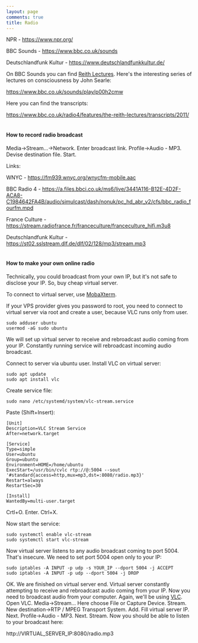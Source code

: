 ```yaml
---
layout: page
comments: true
title: Radio
---
```


NPR - <https://www.npr.org/>

BBC Sounds - <https://www.bbc.co.uk/sounds>

Deutschlandfunk Kultur - <https://www.deutschlandfunkkultur.de/>

On BBC Sounds you can find [Reith Lectures](https://en.wikipedia.org/wiki/Reith_Lectures). Here's the interesting series of lectures on consciousness by John Searle:

<https://www.bbc.co.uk/sounds/play/p00h2cmw>

Here you can find the transcripts:

<https://www.bbc.co.uk/radio4/features/the-reith-lectures/transcripts/2011/>
<br><br>

#### How to record radio broadcast

Media->Stream...->Network. Enter broadcast link. Profile->Audio - MP3. Devise destination file. Start.

Links:

WNYC - <https://fm939.wnyc.org/wnycfm-mobile.aac>

BBC Radio 4 - <https://a.files.bbci.co.uk/ms6/live/3441A116-B12E-4D2F-ACA8-C1984642FA4B/audio/simulcast/dash/nonuk/pc_hd_abr_v2/cfs/bbc_radio_fourfm.mpd>

France Culture - <https://stream.radiofrance.fr/franceculture/franceculture_hifi.m3u8>

Deutschlandfunk Kultur - <https://st02.sslstream.dlf.de/dlf/02/128/mp3/stream.mp3>
<br><br>

#### How to make your own online radio

Technically, you could broadcast from your own IP, but it's not safe to disclose your IP. So, buy cheap virtual server.

To connect to virtual server, use [MobaXterm](https://mobaxterm.mobatek.net/download.html).

If your VPS provider gives you password to root, you need to connect to virtual server via root and create a user, because VLC runs only from user.

```
sudo adduser ubuntu
usermod -aG sudo ubuntu
```

We will set up virtual server to receive and rebroadcast audio coming from your IP. Constantly running service will rebroadcast incoming audio broadcast.

Connect to server via ubuntu user. Install VLC on virtual server:

```
sudo apt update
sudo apt install vlc
```

Create service file:

```
sudo nano /etc/systemd/system/vlc-stream.service
```

Paste (Shift+Insert):

```
[Unit]
Description=VLC Stream Service
After=network.target

[Service]
Type=simple
User=ubuntu
Group=ubuntu
Environment=HOME=/home/ubuntu
ExecStart=/usr/bin/cvlc rtp://@:5004 --sout '#standard{access=http,mux=mp3,dst=:8080/radio.mp3}'
Restart=always
RestartSec=30

[Install]
WantedBy=multi-user.target
```

Crtl+O. Enter. Ctrl+X.

Now start the service:

```
sudo systemctl enable vlc-stream
sudo systemctl start vlc-stream
```

Now virtual server listens to any audio broadcast coming to port 5004. That's insecure. We need to set port 5004 open only to your IP:

```
sudo iptables -A INPUT -p udp -s YOUR_IP --dport 5004 -j ACCEPT
sudo iptables -A INPUT -p udp --dport 5004 -j DROP
```

OK. We are finished on virtual server end. Virtual server constantly attempting to receive and rebroadcast audio coming from your IP. Now you need to broadcast audio from your computer. Again, we'll be using [VLC](https://www.videolan.org/vlc/). Open VLC. Media->Stream... Here choose File or Capture Device. Stream. New destination->RTP / MPEG Transport System. Add. Fill virtual server IP. Next. Profile->Audio - MP3. Next. Stream. Now you should be able to listen to your broadcast here:

http://VIRTUAL_SERVER_IP:8080/radio.mp3